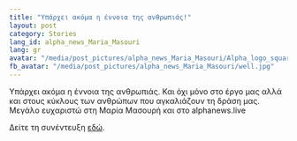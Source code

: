 ```yaml
---
title: "Υπάρχει ακόμα η έννοια της ανθρωπιάς!"
layout: post
category: Stories
lang_id: alpha_news_Maria_Masouri
lang: gr
avatar: "/media/post_pictures/alpha_news_Maria_Masouri/Alpha_logo_square.svg"
fb_avatar: "/media/post_pictures/alpha_news_Maria_Masouri/well.jpg"
---
```


Υπάρχει ακόμα η έννοια της ανθρωπιάς. Και όχι μόνο στο έργο μας αλλά και στους κύκλους των ανθρώπων που αγκαλιάζουν τη δράση μας. Μεγάλο ευχαριστώ στη Μαρία Μασουρή και στο alphanews.live

Δείτε τη συνέντευξη [εδώ](https://app.alphanews.live/cyprus/yparhei-akoma-i-ennoia-tis-anthropias-binteofoto?fbclid=IwAR12LbCN3ASD916_SoqQe0gvzn5m4XxurQVCQWQus9aS7iNRahcdN2fD1CA).